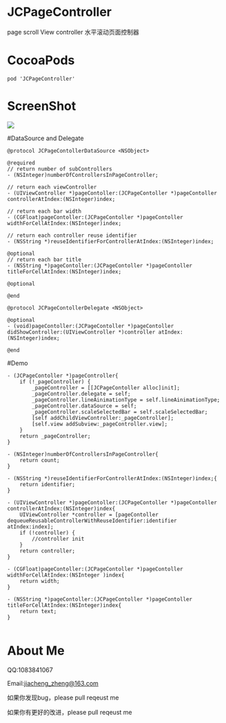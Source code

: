 # JCPageController

page scroll View controller 水平滚动页面控制器

# CocoaPods

```
pod 'JCPageController'
```

# ScreenShot

![](https://github.com/JiachengZheng/JCPageController/blob/master/JCPageControllerDemo/demo.gif)

#DataSource and Delegate

```
@protocol JCPageContollerDataSource <NSObject>

@required
// return number of subControllers
- (NSInteger)numberOfControllersInPageController;

// return each viewController
- (UIViewController *)pageContoller:(JCPageContoller *)pageContoller controllerAtIndex:(NSInteger)index;

// return each bar width
- (CGFloat)pageContoller:(JCPageContoller *)pageContoller widthForCellAtIndex:(NSInteger)index;

// return each controller reuse identifier
- (NSString *)reuseIdentifierForControllerAtIndex:(NSInteger)index;

@optional
// return each bar title
- (NSString *)pageContoller:(JCPageContoller *)pageContoller titleForCellAtIndex:(NSInteger)index;

@optional

@end

@protocol JCPageContollerDelegate <NSObject>

@optional
- (void)pageContoller:(JCPageContoller *)pageContoller didShowController:(UIViewController *)controller atIndex:(NSInteger)index;

@end
```

#Demo

```
- (JCPageContoller *)pageController{
    if (!_pageController) {
        _pageController = [[JCPageContoller alloc]init];
        _pageController.delegate = self;
        _pageController.lineAinimationType = self.lineAinimationType;
        _pageController.dataSource = self;
        _pageController.scaleSelectedBar = self.scaleSelectedBar;
        [self addChildViewController:_pageController];
        [self.view addSubview:_pageController.view];
    }
    return _pageController;
}

- (NSInteger)numberOfControllersInPageController{
    return count;
}

- (NSString *)reuseIdentifierForControllerAtIndex:(NSInteger)index;{
    return identifier;
}

- (UIViewController *)pageContoller:(JCPageContoller *)pageContoller controllerAtIndex:(NSInteger)index{
    UIViewController *controller = [pageContoller dequeueReusableControllerWithReuseIdentifier:identifier atIndex:index];
    if (!controller) {
        //controller init
    }
    return controller;
}

- (CGFloat)pageContoller:(JCPageContoller *)pageContoller widthForCellAtIndex:(NSInteger )index{
    return width;
}

- (NSString *)pageContoller:(JCPageContoller *)pageContoller titleForCellAtIndex:(NSInteger)index{
    return text;
}


```


# About Me

QQ:1083841067

Email:jiacheng_zheng@163.com

如果你发现bug，please pull reqeust me 

如果你有更好的改进，please pull reqeust me 
